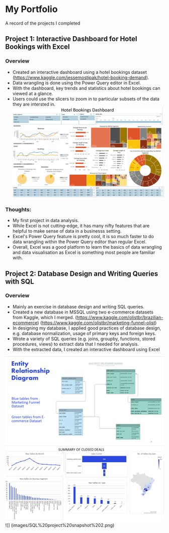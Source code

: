 # My Portfolio
A record of the projects I completed

## Project 1: Interactive Dashboard for Hotel Bookings with Excel
### Overview
* Created an interactive dashboard using a hotel bookings dataset (https://www.kaggle.com/jessemostipak/hotel-booking-demand).
* Data wrangling is done using the Power Query editor in Excel.
* With the dashboard, key trends and statistics about hotel bookings can viewed at a glance.
* Users could use the slicers to zoom in to particular subsets of the data they are intersted in. 
![](images/Hotel%20Bookings%20Dashboard.png)

### Thoughts:
* My first project in data analysis.
* While Excel is not cutting-edge, it has many nifty features that are helpful to make sense of data in a businesss setting.
* Excel's Power Query feature is pretty cool, it is so much faster to do data wrangling within the Power Query editor than regular Excel. 
* Overall, Excel was a good platform to learn the basics of data wrangling and data visualisation as Excel is something most people are familiar with.

## Project 2: Database Design and Writing Queries with SQL

### Overview
* Mainly an exercise in database design and writing SQL queries.
* Created a new database in MSSQL using two e-commerce datasets from Kaggle, which I merged. (https://www.kaggle.com/olistbr/brazilian-ecommerce) (https://www.kaggle.com/olistbr/marketing-funnel-olist)
* In designing my database, I applied good practices of database design, e.g. database normalization, usage of primary keys and foreign keys.
* Wrote a variety of SQL queries (e.g. joins, groupby, functions, stored procedures, views) to extract data that I needed for analysis.
* With the extracted data, I created an interactive dashboard using Excel

![](images/SQL%20project%20ERD.png)
![](images/SQL%20project%20snapshot%201.png)
![] (images/SQL%20project%20snapshot%202.png)



